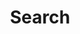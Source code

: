 ---
title: "Search"
layout: "search"
url: "/en/search"
summary: "search"
placeholder: "search in the posts"
---